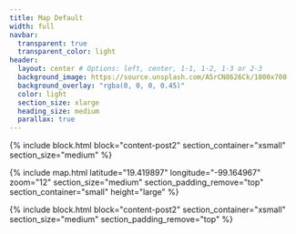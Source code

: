 ```yaml
---
title: Map Default
width: full
navbar:
  transparent: true
  transparent_color: light
header:
  layout: center # Options: left, center, 1-1, 1-2, 1-3 or 2-3
  background_image: https://source.unsplash.com/A5rCN8626Ck/1800x700
  background_overlay: "rgba(0, 0, 0, 0.45)"
  color: light
  section_size: xlarge
  heading_size: medium
  parallax: true
---
```


{% include block.html 
  block="content-post2"
  section_container="xsmall"
  section_size="medium"
%}

{% include map.html 
  latitude="19.419897" 
  longitude="-99.164967" 
  zoom="12" 
  section_size="medium"
  section_padding_remove="top"
  section_container="small"
  height="large"
%}

{% include block.html 
  block="content-post2"
  section_container="xsmall"
  section_size="medium"
  section_padding_remove="top"
%}